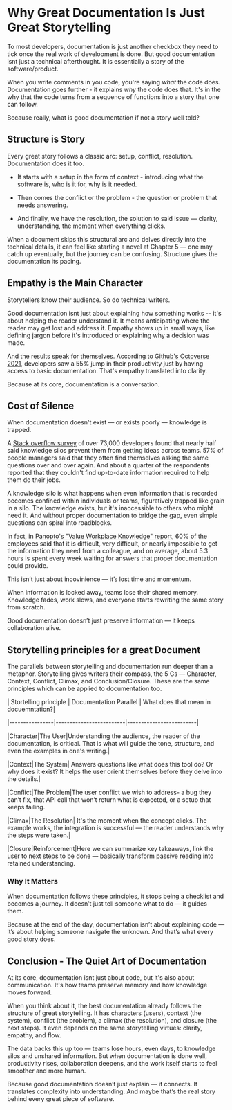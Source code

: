# Why Great Documentation Is Just Great Storytelling

To most developers, documentation is just another checkbox they need to tick once the real work of development is done. But good documentation isnt just a technical afterthought. It is essentially a story of the software/product.



When you write comments in you code, you're saying *what* the code does. Documentation goes further - it explains *why* the code does that. It's in the why that the code turns from a sequence of functions into a story that one can follow.

Because really, what is good documentation if not a story well told?


## Structure is Story

Every great story follows a classic arc: setup, conflict, resolution. Documentation does it too. 

* It starts with a setup in the form of context - introducing what the software is, who is it for, why is it needed.

* Then comes the conflict or the problem - the question or problem that needs answering.

* And finally, we have the resolution, the solution to said issue — clarity, understanding, the moment when everything clicks.


When a document skips this structural arc and delves directly into the technical details, it can feel like starting a novel at Chapter 5 — one may catch up eventually, but the journey can be confusing. Structure gives the documentation its pacing.



## Empathy is the Main Character

Storytellers know their audience. So do technical writers.

Good documentation isnt just about explaining how something works -- it's about helping the reader understand it. It means anticipating where the reader may get lost and address it.
Empathy shows up in small ways, like defining jargon before it's introduced or explaining why a decision was made.


And the results speak for themselves. According to [Github's Octoverse 2021](https://octoverse.github.com/2021/#code-needs-documentation-to-become-a-project), developers saw a 55% jump in their productivity just by having access to basic documentation. That's empathy translated into clarity.


Because at its core, documentation is a conversation. 


## Cost of Silence

When documentation doesn't exist — or exists poorly — knowledge is trapped.

A [Stack overflow survey](https://survey.stackoverflow.co/2022/#productivity-impacts-knowledge) of over 73,000 developers found that nearly half said knowledge silos prevent them from getting ideas across teams. 57% of people managers said that they often find themselves asking the same questions over and over again. And about a quarter of the respondents reported that they couldn't find up-to-date information required to help them do their jobs.



A knowledge silo is what happens when even information that is recorded becomes confined within individuals or teams, figuratively trapped like grain in a silo. The knowledge exists, but it's inaccessible to others who might need it. And without proper documentation to bridge the gap, even simple questions can spiral into roadblocks. 



In fact, in [Panopto's "Value Workplace Knowledge" report](https://www.panopto.com/resource/valuing-workplace-knowledge/), 60% of the employees said that it is difficult, very difficult, or nearly impossible to get the information they need from a colleague, and on average, about 5.3 hours is spent every week waiting for answers that proper documentation could provide.

This isn’t just about incovinience — it’s lost time and momentum.

When information is locked away, teams lose their shared memory. Knowledge fades, work slows, and everyone starts rewriting the same story from scratch.


Good documentation doesn’t just preserve information — it keeps collaboration alive.


## Storytelling principles for a great Document

The parallels between storytelling and documentation run deeper than a metaphor. Storytelling gives writers their compass, the 5 Cs — Character, Context, Conflict, Climax, and Conclusion/Closure. These are the same principles which can be applied to documentation too.



| Stortelling principle | Documentation Parallel | What does that mean in docuemntation?|

|----------------|-------------------------|-------------------------|

|Character|The User|Understanding the audience, the reader of the documentation, is critical. That is what will guide the tone, structure, and even the examples in one's writing.|

|Context|The System| Answers questions like what does this tool do? Or why does it exist? It helps the user orient themselves before they delve into the details.|

|Conflict|The Problem|The user conflict we wish to address- a bug they can’t fix, that API call that won’t return what is expected, or a setup that keeps failing.

|Climax|The Resolution| It's the moment when the concept clicks. The example works, the integration is successful — the reader understands why the steps were taken.|

|Closure|Reinforcement|Here we can summarize key takeaways, link the user to next steps to be done — basically transform passive reading into retained understanding.



### Why It Matters

When documentation follows these principles, it stops being a checklist and becomes a journey. It doesn’t just tell someone what to do — it guides them.

Because at the end of the day, documentation isn’t about explaining code — it’s about helping someone navigate the unknown. And that’s what every good story does.



## Conclusion - The Quiet Art of Documentation

At its core, documentation isnt just about code, but it's also about communication. It's how teams preserve memory and how knowledge moves forward.


When you think about it, the best documentation already follows the structure of great storytelling. It has characters (users), context (the system), conflict (the problem), a climax (the resolution), and closure (the next steps). It even depends on the same storytelling virtues: clarity, empathy, and flow.



The data backs this up too — teams lose hours, even days, to knowledge silos and unshared information. But when documentation is done well, productivity rises, collaboration deepens, and the work itself starts to feel smoother and more human.



Because good documentation doesn’t just explain — it connects.
It translates complexity into understanding.
And maybe that’s the real story behind every great piece of software.
